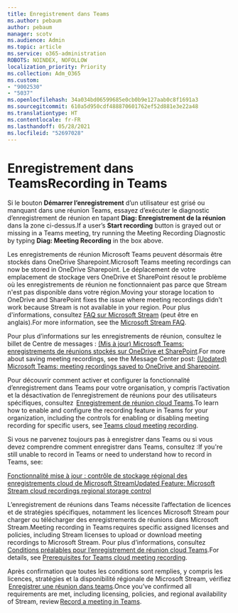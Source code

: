 ```yaml
---
title: Enregistrement dans Teams
ms.author: pebaum
author: pebaum
manager: scotv
ms.audience: Admin
ms.topic: article
ms.service: o365-administration
ROBOTS: NOINDEX, NOFOLLOW
localization_priority: Priority
ms.collection: Adm_O365
ms.custom:
- "9002530"
- "5037"
ms.openlocfilehash: 34a034bd06599685e0cb0b9e127aab0c8f1691a3
ms.sourcegitcommit: 610a5d950cdf488870601762ef52d881e3e22a48
ms.translationtype: HT
ms.contentlocale: fr-FR
ms.lasthandoff: 05/28/2021
ms.locfileid: "52697028"
---
```

# <a name="recording-in-teams"></a><span data-ttu-id="df9ae-102">Enregistrement dans Teams</span><span class="sxs-lookup"><span data-stu-id="df9ae-102">Recording in Teams</span></span>

<span data-ttu-id="df9ae-103">Si le bouton **Démarrer l’enregistrement** d’un utilisateur est grisé ou manquant dans une réunion Teams, essayez d’exécuter le diagnostic d’enregistrement de réunion en tapant **Diag: Enregistrement de la réunion** dans la zone ci-dessus.</span><span class="sxs-lookup"><span data-stu-id="df9ae-103">If a user’s **Start recording** button is grayed out or missing in a Teams meeting, try running the Meeting Recording Diagnostic by typing **Diag: Meeting Recording** in the box above.</span></span> 

<span data-ttu-id="df9ae-104">Les enregistrements de réunion Microsoft Teams peuvent désormais être stockés dans OneDrive Sharepoint.</span><span class="sxs-lookup"><span data-stu-id="df9ae-104">Microsoft Teams meeting recordings can now be stored in OneDrive Sharepoint.</span></span> <span data-ttu-id="df9ae-105">Le déplacement de votre emplacement de stockage vers OneDrive et SharePoint résout le problème où les enregistrements de réunion ne fonctionnaient pas parce que Stream n'est pas disponible dans votre région.</span><span class="sxs-lookup"><span data-stu-id="df9ae-105">Moving your storage location to OneDrive and SharePoint fixes the issue where meeting recordings didn't work because Stream is not available in your region.</span></span> <span data-ttu-id="df9ae-106">Pour plus d'informations, consultez [FAQ sur Microsoft Stream](/stream/faq#which-regions-does-microsoft-stream-host-my-data-in) (peut être en anglais).</span><span class="sxs-lookup"><span data-stu-id="df9ae-106">For more information, see the [Microsoft Stream FAQ](/stream/faq#which-regions-does-microsoft-stream-host-my-data-in).</span></span>

<span data-ttu-id="df9ae-107">Pour plus d’informations sur les enregistrements de réunion, consultez le billet de Centre de messages : [(Mis à jour) Microsoft Teams: enregistrements de réunions stockés sur OneDrive et SharePoint](https://portal.microsoft.com/Adminportal/Home?ref=MessageCenter&id=MC222640).</span><span class="sxs-lookup"><span data-stu-id="df9ae-107">For more about saving meeting recordings, see the Message Center post: [(Updated) Microsoft Teams: meeting recordings saved to OneDrive and Sharepoint](https://portal.microsoft.com/Adminportal/Home?ref=MessageCenter&id=MC222640).</span></span>

<span data-ttu-id="df9ae-108">Pour découvrir comment activer et configurer la fonctionnalité d’enregistrement dans Teams pour votre organisation, y compris l’activation et la désactivation de l’enregistrement de réunions pour des utilisateurs spécifiques, consultez  [Enregistrement de réunion cloud Teams](/microsoftteams/cloud-recording).</span><span class="sxs-lookup"><span data-stu-id="df9ae-108">To learn how to enable and configure the recording feature in Teams for your organization, including the controls for enabling or disabling meeting recording for specific users, see [Teams cloud meeting recording](/microsoftteams/cloud-recording).</span></span> 

<span data-ttu-id="df9ae-109">Si vous ne parvenez toujours pas à enregistrer dans Teams ou si vous devez comprendre comment enregistrer dans Teams, consultez :</span><span class="sxs-lookup"><span data-stu-id="df9ae-109">If you're still unable to record in Teams or need to understand how to record in Teams, see:</span></span> 

[<span data-ttu-id="df9ae-110">Fonctionnalité mise à jour : contrôle de stockage régional des enregistrements cloud de Microsoft Stream</span><span class="sxs-lookup"><span data-stu-id="df9ae-110">Updated Feature: Microsoft Stream cloud recordings regional storage control</span></span>](https://admin.microsoft.com/AdminPortal/Home#/MessageCenter?id=MC214327)

<span data-ttu-id="df9ae-111">L’enregistrement de réunions dans Teams nécessite l’affectation de licences et de stratégies spécifiques, notamment les licences Microsoft Stream pour charger ou télécharger des enregistrements de réunions dans Microsoft Stream.</span><span class="sxs-lookup"><span data-stu-id="df9ae-111">Meeting recording in Teams requires specific assigned licenses and policies, including Stream licenses to upload or download meeting recordings to Microsoft Stream.</span></span> <span data-ttu-id="df9ae-112">Pour plus d’informations, consultez [Conditions préalables pour l’enregistrement de réunion cloud Teams](/microsoftteams/cloud-recording#prerequisites-for-teams-cloud-meeting-recording).</span><span class="sxs-lookup"><span data-stu-id="df9ae-112">For details, see [Prerequisites for Teams cloud meeting recording](/microsoftteams/cloud-recording#prerequisites-for-teams-cloud-meeting-recording).</span></span>

<span data-ttu-id="df9ae-113">Après confirmation que toutes les conditions sont remplies, y compris les licences, stratégies et la disponibilité régionale de Microsoft Stream, vérifiez  [Enregistrer une réunion dans teams](https://support.office.com/article/34dfbe7f-b07d-4a27-b4c6-de62f1348c24).</span><span class="sxs-lookup"><span data-stu-id="df9ae-113">Once you’ve confirmed all requirements are met, including licensing, policies, and regional availability of Stream, review [Record a meeting in Teams](https://support.office.com/article/34dfbe7f-b07d-4a27-b4c6-de62f1348c24).</span></span> 